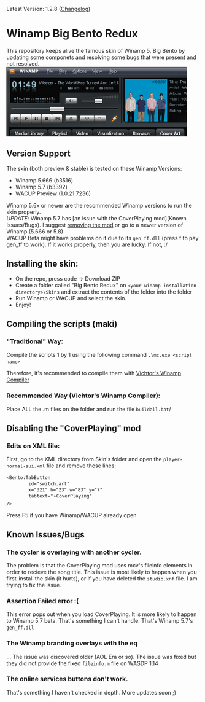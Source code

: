 Latest Version: 1.2.8 ([Changelog](https://github.com/SecurityRaven/Winamp-BigBentoUP/blob/changelogs/1.2.8.txt))
# Winamp Big Bento Redux
This repository keeps alive the famous skin of Winamp 5, Big Bento by updating some componets and resolving some bugs that were present and not resolved.
<br>![img](screenshot.png)
## Version Support
The skin (both preview & stable) is tested on these Winamp Versions:

- Winamp 5.666 (b3516)
- Winamp 5.7 (b3392)
- WACUP Preview (1.0.21.7236)

Winamp 5.6x or newer are the recommended Winamp versions to run the skin properly.
<BR>
*UPDATE*: Winamp 5.7 has [an issue with the CoverPlaying mod](Known Issues/Bugs). I suggest [removing the mod](https://github.com/SecurityRaven/Winamp-BigBentoREDUX#disabling-the-coverplaying-mod) or go to a newer version of Winamp (5.666 or 5.8)
<br>
WACUP Beta might have problems on it due to its ``gen_ff.dll`` (press f to pay gen_ff to work). If it works properly, then you are lucky. If not, :/
## Installing the skin:
- On the repo, press code -> Download ZIP
- Create a folder called "Big Bento Redux" on ``<your winamp installation directory>\Skins`` and extract the contents of the folder into the folder
- Run Winamp or WACUP and select the skin.
- Enjoy!
## Compiling the scripts (maki)

### "Traditional" Way:

Compile the scripts 1 by 1 using the following command ``.\mc.exe <script name>``

Therefore, it's recommended to compile them with [Vichtor's Winamp Compiler](https://drive.google.com/file/d/1rejKyZkHaDyFJh-iARvx_QIFQkzMbqO8/view) 
### Recommended Way (Vichtor's Winamp Compiler):
Place ALL the .m files on the folder and run the file ``buildall.bat``/


## Disabling the "CoverPlaying" mod

### Edits on XML file:
First, go to the XML directory from Skin's folder and open the ``player-normal-sui.xml`` file and remove these lines:

```
<Bento:TabButton
		id="switch.art"
		x="321" h="23" w="83" y="7"
		tabtext="⭐CoverPlaying"
/>
```
Press F5 if you have Winamp/WACUP already open.

## Known Issues/Bugs

### The cycler is overlaying with another cycler. 
The problem is that the CoverPlaying mod uses mcv's fileinfo elements in order to recieve the song title. This issue is most likely to happen when you first-install the skin (it hurts), or if you have deleted the ``studio.xnf`` file. I am trying to fix the issue.
### Assertion Failed error :(
This error pops out when you load CoverPlaying. It is more likely to happen to Winamp 5.7 beta. That's something I can't handle. That's Winamp 5.7's ``gen_ff.dll``
### The Winamp branding overlays with the eq
... The issue was discovered older (AOL Era or so). The issue was fixed but they did not provide the fixed `fileinfo.m` file on WASDP 1.14
### The online services buttons don't work.
That's something I haven't checked in depth. More updates soon ;)
